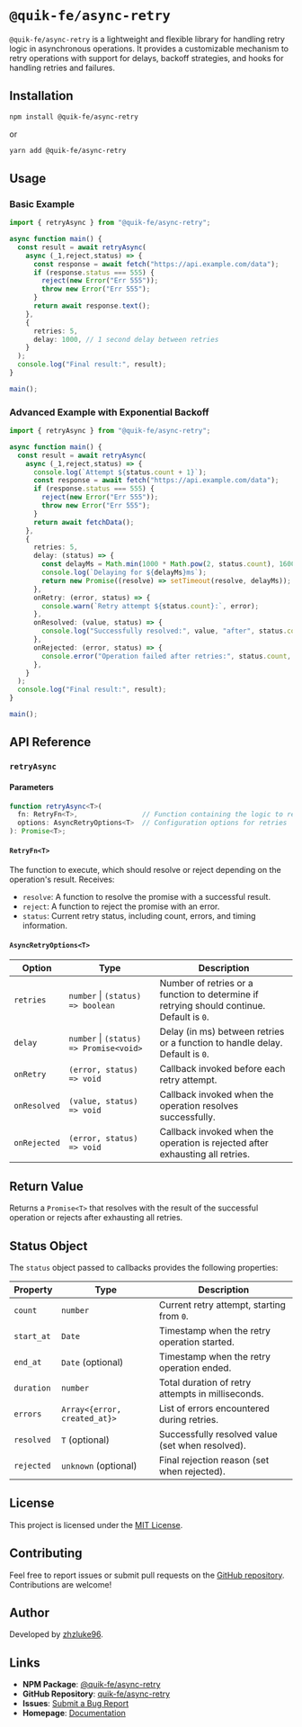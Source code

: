 # `@quik-fe/async-retry`

`@quik-fe/async-retry` is a lightweight and flexible library for handling retry logic in asynchronous operations. It provides a customizable mechanism to retry operations with support for delays, backoff strategies, and hooks for handling retries and failures.

## Installation

```bash
npm install @quik-fe/async-retry
```

or

```bash
yarn add @quik-fe/async-retry
```

## Usage

### Basic Example

```typescript
import { retryAsync } from "@quik-fe/async-retry";

async function main() {
  const result = await retryAsync(
    async (_1,reject,status) => {
      const response = await fetch("https://api.example.com/data");
      if (response.status === 555) {
        reject(new Error("Err 555"));
        throw new Error("Err 555");
      }
      return await response.text();
    },
    {
      retries: 5,
      delay: 1000, // 1 second delay between retries
    }
  );
  console.log("Final result:", result);
}

main();
```

### Advanced Example with Exponential Backoff

```typescript
import { retryAsync } from "@quik-fe/async-retry";

async function main() {
  const result = await retryAsync(
    async (_1,reject,status) => {
      console.log(`Attempt ${status.count + 1}`);
      const response = await fetch("https://api.example.com/data");
      if (response.status === 555) {
        reject(new Error("Err 555"));
        throw new Error("Err 555");
      }
      return await fetchData();
    },
    {
      retries: 5,
      delay: (status) => {
        const delayMs = Math.min(1000 * Math.pow(2, status.count), 16000); // Max 16s
        console.log(`Delaying for ${delayMs}ms`);
        return new Promise((resolve) => setTimeout(resolve, delayMs));
      },
      onRetry: (error, status) => {
        console.warn(`Retry attempt ${status.count}:`, error);
      },
      onResolved: (value, status) => {
        console.log("Successfully resolved:", value, "after", status.count, "retries");
      },
      onRejected: (error, status) => {
        console.error("Operation failed after retries:", status.count, "error:", error);
      },
    }
  );
  console.log("Final result:", result);
}

main();
```

## API Reference

### `retryAsync`

#### Parameters

```typescript
function retryAsync<T>(
  fn: RetryFn<T>,                // Function containing the logic to retry
  options: AsyncRetryOptions<T>  // Configuration options for retries
): Promise<T>;
```

#### `RetryFn<T>`

The function to execute, which should resolve or reject depending on the operation's result. Receives:

- `resolve`: A function to resolve the promise with a successful result.
- `reject`: A function to reject the promise with an error.
- `status`: Current retry status, including count, errors, and timing information.

#### `AsyncRetryOptions<T>`

| Option       | Type                                   | Description                                                                                       |
|--------------|----------------------------------------|---------------------------------------------------------------------------------------------------|
| `retries`    | `number` \| `(status) => boolean`      | Number of retries or a function to determine if retrying should continue. Default is `0`.         |
| `delay`      | `number` \| `(status) => Promise<void>`         | Delay (in ms) between retries or a function to handle delay. Default is `0`.                     |
| `onRetry`    | `(error, status) => void`              | Callback invoked before each retry attempt.                                                      |
| `onResolved` | `(value, status) => void`              | Callback invoked when the operation resolves successfully.                                        |
| `onRejected` | `(error, status) => void`              | Callback invoked when the operation is rejected after exhausting all retries.                    |

## Return Value

Returns a `Promise<T>` that resolves with the result of the successful operation or rejects after exhausting all retries.

## Status Object

The `status` object passed to callbacks provides the following properties:

| Property      | Type              | Description                                                  |
|---------------|-------------------|--------------------------------------------------------------|
| `count`       | `number`          | Current retry attempt, starting from `0`.                    |
| `start_at`    | `Date`            | Timestamp when the retry operation started.                  |
| `end_at`      | `Date` (optional) | Timestamp when the retry operation ended.                    |
| `duration`    | `number`          | Total duration of retry attempts in milliseconds.            |
| `errors`      | `Array<{error, created_at}>` | List of errors encountered during retries.                  |
| `resolved`    | `T` (optional)    | Successfully resolved value (set when resolved).             |
| `rejected`    | `unknown` (optional) | Final rejection reason (set when rejected).                  |

## License

This project is licensed under the [MIT License](https://opensource.org/licenses/MIT).

## Contributing

Feel free to report issues or submit pull requests on the [GitHub repository](https://github.com/quik-fe/async-retry). Contributions are welcome!

## Author

Developed by [zhzluke96](https://github.com/zhzluke96).

## Links

- **NPM Package**: [@quik-fe/async-retry](https://www.npmjs.com/package/@quik-fe/async-retry)
- **GitHub Repository**: [quik-fe/async-retry](https://github.com/quik-fe/async-retry)
- **Issues**: [Submit a Bug Report](https://github.com/quik-fe/async-retry/issues)
- **Homepage**: [Documentation](https://github.com/quik-fe/async-retry#readme)